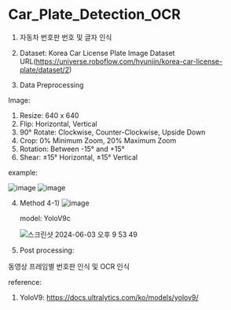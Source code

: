 # Car_Plate_Detection_OCR

1. 자동차 번호판 번호 및 글자 인식

2. Dataset: Korea Car License Plate Image Dataset URL(https://universe.roboflow.com/hyunjin/korea-car-license-plate/dataset/2)

3. Data Preprocessing

Image:
1) Resize: 640 x 640
2) Flip: Horizontal, Vertical
3) 90° Rotate: Clockwise, Counter-Clockwise, Upside Down
4) Crop: 0% Minimum Zoom, 20% Maximum Zoom
5) Rotation: Between -15° and +15°
6) Shear: ±15° Horizontal, ±15° Vertical

example:

![image](https://github.com/ssuzzang/Car_Plate_Detection_OCR/assets/97435321/3c120df8-eb11-4aba-beb9-db7e4e484f5f)
![image](https://github.com/ssuzzang/Car_Plate_Detection_OCR/assets/97435321/ace7389c-c5c0-4375-9f26-67031fcc6826)

4. Method
   4-1)
   ![image](https://github.com/ssuzzang/Car_Plate_Detection_OCR/assets/97435321/00ba1601-3c34-42bd-92c9-d0a80e6af7d2)

   model: YoloV9c

   ![스크린샷 2024-06-03 오후 9 53 49](https://github.com/ssuzzang/Car_Plate_Detection_OCR/assets/97435321/62415ef7-fa7b-4bf4-abd7-0492c1ede8c8)


6. Post processing:

동영상 프레임별 번호판 인식 및 OCR 인식




reference:
1. YoloV9: https://docs.ultralytics.com/ko/models/yolov9/
